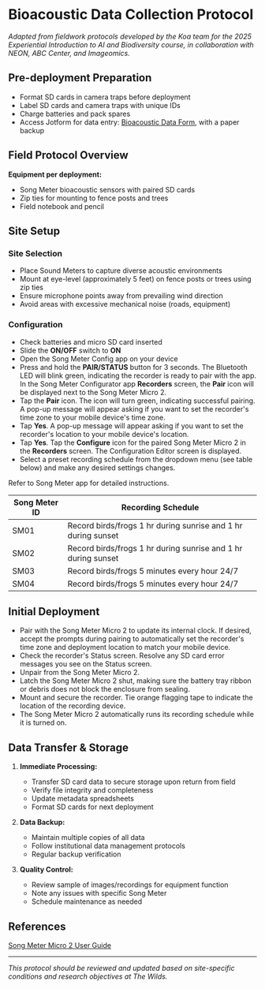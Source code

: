 #  Bioacoustic Data Collection Protocol
*Adapted from fieldwork protocols developed by the Koa team for the 2025 Experiential Introduction to AI and Biodiversity course, in collaboration with NEON, ABC Center, and Imageomics.*

## Pre-deployment Preparation
- Format SD cards in camera traps before deployment
- Label SD cards and camera traps with unique IDs
- Charge batteries and pack spares
- Access Jotform for data entry: [Bioacoustic Data Form](https://form.jotform.com/251745612766160), with a paper backup


## Field Protocol Overview

**Equipment per deployment:**
- Song Meter bioacoustic sensors with paired SD cards
- Zip ties for mounting to fence posts and trees
- Field notebook and pencil


## Site Setup

### Site Selection
   - Place Sound Meters to capture diverse acoustic environments 
   - Mount at eye-level (approximately 5 feet) on fence posts or trees using zip ties
   - Ensure microphone points away from prevailing wind direction
   - Avoid areas with excessive mechanical noise (roads, equipment)


### Configuration
   - Check batteries and micro SD card inserted
   - Slide the **ON/OFF** switch to **ON**
   - Open the Song Meter Config app on your device
   - Press and hold the **PAIR/STATUS** button for 3 seconds. The Bluetooth LED will blink green, indicating the recorder is ready to pair with the app. In the Song Meter Configurator app **Recorders** screen, the **Pair** icon will be displayed next to the Song Meter Micro 2.
   - Tap the **Pair** icon. The icon will turn green, indicating successful pairing. A pop-up message will appear asking if you want to set the recorder's time zone to your mobile device's time zone.
   - Tap **Yes**. A pop-up message will appear asking if you want to set the recorder's location to your mobile device's location.
   - Tap **Yes**. Tap the **Configure** icon for the paired Song Meter Micro 2 in the **Recorders** screen. The Configuration Editor screen is displayed.
   - Select a preset recording schedule from the dropdown menu (see table below) and make any desired settings changes.

Refer to Song Meter app for detailed instructions.


   Song Meter ID | Recording Schedule|
   |----------------|-------------------|
   | SM01          | Record birds/frogs 1 hr during sunrise and 1 hr during sunset |
   | SM02          | Record birds/frogs 1 hr during sunrise and 1 hr during sunset  |
   | SM03          | Record birds/frogs 5 minutes every hour 24/7 |
   | SM04          | Record birds/frogs 5 minutes every hour 24/7 |



## Initial Deployment
- Pair with the Song Meter Micro 2 to update its internal clock.
If desired, accept the prompts during pairing to automatically set the recorder's time zone and deployment location to match your mobile device.
- Check the recorder's Status screen. Resolve any SD card error messages you see on the Status screen.
- Unpair from the Song Meter Micro 2.
- Latch the Song Meter Micro 2 shut, making sure the battery tray ribbon or debris does not block the enclosure from sealing.
- Mount and secure the recorder. Tie orange flagging tape to indicate the location of the recording device.
- The Song Meter Micro 2 automatically runs its recording schedule while it is turned on.


## Data Transfer & Storage

1. **Immediate Processing:**
   - Transfer SD card data to secure storage upon return from field
   - Verify file integrity and completeness
   - Update metadata spreadsheets
   - Format SD cards for next deployment

2. **Data Backup:**
   - Maintain multiple copies of all data
   - Follow institutional data management protocols
   - Regular backup verification

3. **Quality Control:**
   - Review sample of images/recordings for equipment function
   - Note any issues with specific Song Meter
   - Schedule maintenance as needed


## References

[Song Meter Micro 2 User Guide](https://www.wildlifeacoustics.com/uploads/user-guides/html/Micro2_UserGuide/en/index.html)

---

*This protocol should be reviewed and updated based on site-specific conditions and research objectives at The Wilds.*